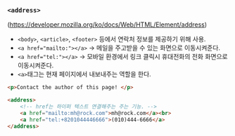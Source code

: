 ### ```<address>```
(https://developer.mozilla.org/ko/docs/Web/HTML/Element/address)

- ```<body>```, ```<article>```, ```<footer>``` 등에서 연락처 정보를 제공하기 위해 사용.
- ```<a href="mailto:"></a>``` -> 메일을 주고받을 수 있는 화면으로 이동시켜준다.
- ```<a href="tel:"></a>``` -> 모바일 환경에서 링크 클릭시 휴대전화의 전화 화면으로 이동시켜준다.
- ```<a>```태그는 현재 페이지에서 내보내주는 역할을 한다.


```html
<p>Contact the author of this page! </p>

<address>
    <!-- href는 하이퍼 텍스트 연결해주는 주는 기능. -->
    <a href="mailto:mh@rock.com">mh@rock.com</a><br>
    <a href="tel:+8201044446666">(010)444-6666</a>
</address>
```